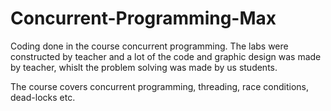 # Concurrent-Programming-Max
Coding done in the course concurrent programming. The labs were constructed by teacher and a lot of the code and graphic design was made by teacher, whislt the problem solving was made by us students. 

The course covers concurrent programming, threading, race conditions, dead-locks etc.

